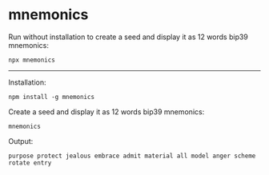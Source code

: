 # mnemonics

Run without installation to create a seed and display it as 12 words bip39 mnemonics:
```
npx mnemonics
```

---

Installation:

```
npm install -g mnemonics
```

Create a seed and display it as 12 words bip39 mnemonics:
```
mnemonics
```

Output:

```
purpose protect jealous embrace admit material all model anger scheme rotate entry
```

